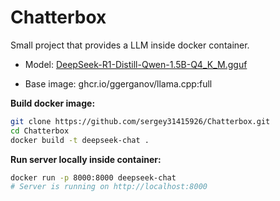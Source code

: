 # Chatterbox

Small project that provides a LLM inside docker container.

- Model: [DeepSeek-R1-Distill-Qwen-1.5B-Q4_K_M.gguf](https://huggingface.co/SandLogicTechnologies/DeepSeek-R1-Distill-Qwen-1.5B-GGUF/tree/main)

- Base image: ghcr.io/ggerganov/llama.cpp:full

**Build docker image:**

```bash
git clone https://github.com/sergey31415926/Chatterbox.git
cd Chatterbox
docker build -t deepseek-chat .
```

**Run server locally inside container:**

```bash
docker run -p 8000:8000 deepseek-chat
# Server is running on http://localhost:8000
```

